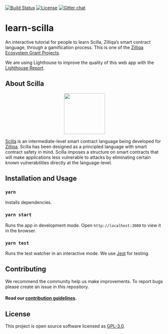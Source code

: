 [![Build Status][travis-svg]][travis-url] [![License][license-svg]][license-url] [![Gitter chat][gitter-svg]][gitter-url]

# learn-scilla 

An interactive tutorial for people to learn Scilla, Zilliqa’s smart contract language, through a gamification process. This is one of the [Zilliqa Ecosystem Grant Projects](https://blog.zilliqa.com/announcing-the-second-wave-of-zilliqa-ecosystem-grant-awardees-6e03edadcc0d). 

We are using Lighthouse to improve the quality of this web app with the [Lighthouse Report](https://lighthouse-dot-webdotdevsite.appspot.com/lh/html?url=https://learn-scilla.firebaseapp.com). 

## About Scilla

<p align="center"><img src="https://scilla.readthedocs.io/en/latest/_images/scilla-logo-color-transparent.png" align="center" width="130px" height="130px"/></p>

[Scilla](https://scilla-lang.org/) is an intermediate-level smart contract language being developed for [Zilliqa](https://zilliqa.com/). Scilla has been designed as a principled language with smart contract safety in mind. Scilla imposes a structure on smart contracts that will make applications less vulnerable to attacks by eliminating certain known vulnerabilities directly at the language-level.

## Installation and Usage

### `yarn`

Installs dependencies.

### `yarn start`

Runs the app in development mode.
Open `http://localhost:3000` to view it in the browser.

### `yarn test`

Runs the test watcher in an interactive mode.
We use [Jest](https://jestjs.io/) for testing.

## Contributing

We recommend the community help us make improvements. To report bugs please create an issue in this repository.

#### Read our [contribution guidelines](./CONTRIBUTING.md).

## License

This project is open source software licensed as [GPL-3.0](https://github.com/noelyoo/learn-scilla/blob/develop/LICENSE).

[travis-svg]: https://travis-ci.com/noelyoo/learn-scilla.svg?branch=master
[travis-url]: https://travis-ci.com/noelyoo/learn-scilla
[license-svg]: https://img.shields.io/badge/License-GPLv3-blue.svg
[license-url]: https://github.com/noelyoo/learn-scilla/blob/master/LICENSE
[gitter-svg]: http://img.shields.io/badge/chat-on%20gitter-077a8f.svg
[gitter-url]: https://gitter.im/Zilliqa/SmartContract
